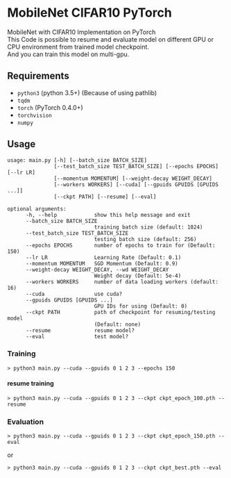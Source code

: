# MobileNet CIFAR10 PyTorch

MobileNet with CIFAR10 Implementation on PyTorch  
This Code is possible to resume and evaluate model on different GPU or CPU environment from trained model checkpoint.  
And you can train this model on multi-gpu.

## Requirements

- `python3` (python 3.5+) (Because of using pathlib)
- `tqdm`
- `torch` (PyTorch 0.4.0+)
- `torchvision`
- `numpy`

## Usage

```
usage: main.py [-h] [--batch_size BATCH_SIZE]
               [--test_batch_size TEST_BATCH_SIZE] [--epochs EPOCHS] [--lr LR]
               [--momentum MOMENTUM] [--weight-decay WEIGHT_DECAY]
               [--workers WORKERS] [--cuda] [--gpuids GPUIDS [GPUIDS ...]]
               [--ckpt PATH] [--resume] [--eval]

optional arguments:
      -h, --help            show this help message and exit
      --batch_size BATCH_SIZE
                            training batch size (default: 1024)
      --test_batch_size TEST_BATCH_SIZE
                            testing batch size (default: 256)
      --epochs EPOCHS       number of epochs to train for (Default: 150)
      --lr LR               Learning Rate (Default: 0.1)
      --momentum MOMENTUM   SGD Momentum (Default: 0.9)
      --weight-decay WEIGHT_DECAY, --wd WEIGHT_DECAY
                            Weight decay (Default: 5e-4)
      --workers WORKERS     number of data loading workers (default: 16)
      --cuda                use cuda?
      --gpuids GPUIDS [GPUIDS ...]
                            GPU IDs for using (Default: 0)
      --ckpt PATH           path of checkpoint for resuming/testing model
                            (Default: none)
      --resume              resume model?
      --eval                test model?
```

### Training
```
> python3 main.py --cuda --gpuids 0 1 2 3 --epochs 150
```

#### resume training
```
> python3 main.py --cuda --gpuids 0 1 2 3 --ckpt ckpt_epoch_100.pth --resume
```

### Evaluation
```
> python3 main.py --cuda --gpuids 0 1 2 3 --ckpt ckpt_epoch_150.pth --eval
```
or
```
> python3 main.py --cuda --gpuids 0 1 2 3 --ckpt ckpt_best.pth --eval
```

